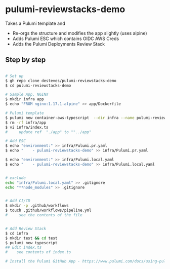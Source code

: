# pulumi-reviewstacks-demo

Takes a Pulumi template and

- Re-orgs the structure and modifies the app slightly (uses alpine)
- Adds Pulumi ESC which contains OIDC AWS Creds
- Adds the Pulumi Deployments Review Stack


## Step by step

```bash

# Set up
$ gh repo clone desteves/pulumi-reviewstacks-demo
$ cd pulumi-reviewstacks-demo

# Sample App, NGINX
$ mkdir infra app  
$ echo "FROM nginx:1.17.1-alpine" >> app/Dockerfile                                             

# Pulumi template
$ pulumi new container-aws-typescript  --dir infra --name pulumi-reviewstacks-demo  --yes
$ rm -rf infra/app
$ vi infra/index.ts
#     update ref  "./app" to ""../app"

# Add ESC
$ echo "environment:" >> infra/Pulumi.pr.yaml
$ echo "    - pulumi-reviewstacks-demo" >> infra/Pulumi.pr.yaml

$ echo "environment:" >> infra/Pulumi.local.yaml
$ echo "    - pulumi-reviewstacks-demo" >> infra/Pulumi.local.yaml


# exclude
echo "infra/Pulumi.local.yaml" >> .gitignore
echo "**node_modules" >> .gitignore


# Add CI/CD
$ mkdir -p .github/workflows 
$ touch .github/workflows/pipeline.yml
#     see the contents of the file


# Add Review Stack
$ cd infra
$ mkdir test && cd test
$ pulumi new typescript
## Edit index.ts
#    see contents of index.ts

# Install the Pulumi GitHub App - https://www.pulumi.com/docs/using-pulumi/continuous-delivery/github-app/


```
